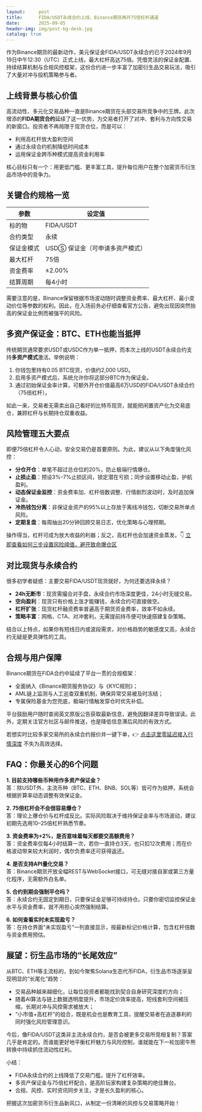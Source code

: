 ```yaml
---
layout:     post
title:      FIDA/USDT永续合约上线，Binance期货再开75倍杠杆通道
date:       2025-09-05
header-img: img/post-bg-desk.jpg
catalog: true
---
```


作为Binance期货的最新动作，美元保证金FIDA/USDT永续合约已于2024年9月19日中午12:30（UTC）正式上线，最大杠杆高达75倍。凭借灵活的保证金配置、持续结算机制与合规风控框架，这份合约进一步丰富了加密衍生品交易玩法，吸引了大量对冲与投机策略参与者。

## 上线背景与核心价值

高流动性、多元化交易品种一直是Binance期货在头部交易所竞争中的王牌。此次增添的**FIDA期货合约**延续了这一优势，为交易者打开了对冲、套利与方向性交易的新窗口。投资者不再局限于现货仓位，而是可以：
- 利用高杠杆放大盈利空间  
- 通过永续合约机制降低时间成本  
- 运用保证金跨币种模式提高资金利用率  

核心目标只有一个：用更低门槛、更丰富工具，提升每位用户在整个加密货币衍生品市场中的竞争力。

## 关键合约规格一览

| 参数 | 设定值 |
| --- | --- |
| 标的物 | FIDA/USDT |
| 合约类型 | 永续 |
| 保证金模式 | USDⓈ 保证金（可申请多资产模式） |
| 最大杠杆 | 75倍 |
| 资金费率 | ±2.00% |
| 结算周期 | 每4小时 |

需要注意的是，Binance保留根据市场波动随时调整资金费率、最大杠杆、最小变动价位等参数的权利。因此，在入场前务必仔细查看官方公告，避免出现因突然抬高的保证金比例而被强平的风险。

## 多资产保证金：BTC、ETH也能当抵押

传统期货通常要求USDT或USDC作为单一抵押，而本次上线的USDT永续合约支持**多资产模式**激活。举例说明：

1. 你钱包里持有0.05 BTC现货，价值约2,000 USD。  
2. 启用多资产模式后，系统允许你将这部分BTC作为保证金。  
3. 通过初始保证金率计算，可额外开仓价值最高6万USD的FIDA/USDT永续合约（75倍杠杆）。  

如此一来，交易者无需卖出自己看好的比特币现货，就能把闲置资产化为交易底仓，兼顾杠杆与长期持仓双重收益。

## 风险管理五大要点

即便75倍杠杆令人心动，安全交易仍是首要原则。为此，建议从以下角度强化风控：
- **分仓开仓**：单笔不超过总仓位的20%，防止极端行情爆仓。  
- **止损止盈**：预设3%–7%止损区间，锁定潜在亏损；同步设置移动止盈，护航盈利。  
- **动态保证金监控**：资金费率加、杠杆倍数调整、行情剧烈波动时，及时追加保证金。  
- **冷热钱包分离**：非保证金资产的95%以上存放于离线冷钱包，切断交易所单点风险。  
- **定期复盘**：每周抽出20分钟回顾交易日志，优化策略与心理预期。

操作得当，杠杆可成为放大收益的利器；反之，高杠杆也会加速资金蒸发。👇 [立即查看如何三步设置风险阈值，避开致命爆仓区](https://okxdog.com/)

## 对比现货与永续合约

很多初学者疑惑：主要交易FIDA/USDT现货就好，为何还要选择永续？

- **24h无断市**：现货需撮合对手盘，永续合约市场深度更佳，24小时无缝交易。  
- **空向盈利**：现货只有价格上涨才能赚钱，永续合约可直接做空。  
- **杠杆扩张**：现货杠杆融资费率普遍高于期货资金费率，效率不如永续。  
- **策略丰富**：网格、CTA、对冲套利，无需提前持币便可快速搭建复杂策略。  

结合以上特点，如果你有短线日内或波段需求，对价格趋势的敏感度又高，永续合约无疑是更具弹性的工具。

## 合规与用户保障

Binance期货在FIDA合约中延续了平台一贯的合规框架：
- 全面纳入《Binance期货服务协议》与《KYC规则》；  
- AML链上监测与人工巡查双重机制，确保异常交易被及时冻结；  
- 专属保险基金为您兜底，极端行情触发穿仓时优先补偿。  

平台鼓励用户随时查阅英文原版公告获取最新信息，避免因翻译差异导致误读。此外，定期关注官方社区与邮件推送，也是降低信息滞后风险的有效方式。

若想实时比较多家交易所的永续合约报价并一键下单，👉 [点击这里零延迟接入行情深度](https://okxdog.com/) 不失为高效选择。

## FAQ：你最关心的6个问题

**1. 目前支持哪些币种用作多资产保证金？**  
答：除USDT外，主流币种（BTC、ETH、BNB、SOL等）皆可作为抵押，系统会根据折算率动态调整有效保证金。

**2. 75倍杠杆会不会很容易爆仓？**  
答：理论上爆仓价与杠杆成反比。实际风险取决于维持保证金率与市场波动，建议初期先选用10–25倍杠杆熟悉节奏。

**3. 资金费率为+2%，是否意味着每天都要交高额费用？**  
答：资金费率仅每4小时结算一次，若你一直持仓3天，也只扣12次费用；而在价格波动带来较大利润时，偶尔负费率还可获得返还。

**4. 是否支持API量化交易？**  
答：Binance期货开放全幅REST与WebSocket接口，可无缝对接自家或第三方量化程序，无需额外白名单。

**5. 合约到期会强制平仓吗？**  
答：永续合约无固定到期日，只要保证金足够可持续持仓。只要你密切监控保证金水平与资金费率，就不用担心突然强制结算。

**6. 如何查看实时未实现盈亏？**  
答：在持仓界面“未实现盈亏”一列直接显示，按最新标记价格计算，包含杠杆倍数与资金费用预估。

## 展望：衍生品市场的“长尾效应”

从BTC、ETH等主流标的，到如今聚焦Solana生态代币FIDA，衍生品市场逐渐呈现明显的“长尾化”趋势：  
- 交易品种越来越细化，让每位投资者都能找到契合自身研究深度的方向；  
- 随着AI算法与链上数据透明度提升，市场定价效率提高，短线套利空间被压缩，长期对冲与风控需求被放大；  
- “小市值+高杠杆”的组合，既是机会也是教育工具，提醒交易者在追逐暴利的同时强化风险管理意识。  

今后，像FIDA/USDT这类非主流永续合约，是否会被更多交易所竞相复制？答案几乎是肯定的。而谁能更好地平衡杠杆魅力与风险控制，谁就能在下一轮加密牛熊转换中持续抓住流动性红利。

小结：  
- FIDA永续合约的上线降低了交易门槛，提升了杠杆效率。  
- 多资产保证金与75倍杠杆配合，是高阶玩家构建复杂策略的绝佳舞台。  
- 合规、风控、实时资讯同步关注，才是长久盈利的核心。

把握这次加密货币衍生品新风口，从制定一份清晰的风控与交易策略开始！